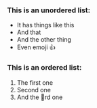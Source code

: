 ### This is an unordered list:
* It has things like this
* And that
* And the other thing
* Even emoji 👍

### This is an ordered list:
1. The first one
2. Second one
3. And the 🥉rd one
